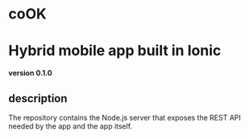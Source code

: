 # coOK
Hybrid mobile app built in Ionic 
================================

**version 0.1.0**

description
-----------

The repository contains the Node.js server that exposes the REST API needed by the app and the app itself. 